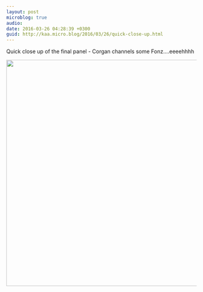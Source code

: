 ```yaml
---
layout: post
microblog: true
audio: 
date: 2016-03-26 04:28:39 +0300
guid: http://kaa.micro.blog/2016/03/26/quick-close-up.html
---
```

Quick close up of the final panel - Corgan channels some Fonz....eeeehhhh

<img src="http://www.kaa.bz/uploads/2018/a5dc8ffe33.jpg" width="600" height="600" />
